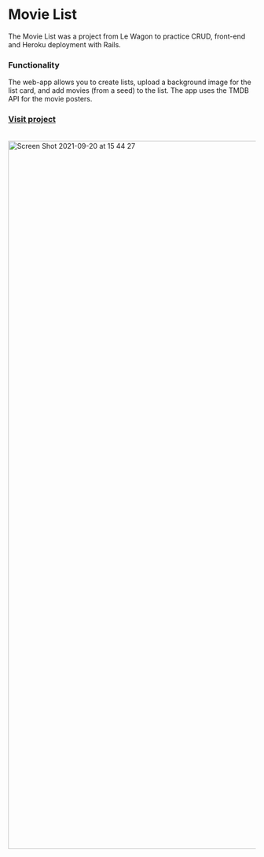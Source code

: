 # Movie List
The Movie List was a project from Le Wagon to practice CRUD, front-end and Heroku deployment with Rails. 

<h3>Functionality</h3>
The web-app allows you to create lists, upload a background image for the list card, and add movies (from a seed) to the list. 
The app uses the TMDB API for the movie posters.

<h3><a href="https://elyses-movielist.herokuapp.com/">Visit project</a></h3>
<br>
<img width="1440" alt="Screen Shot 2021-09-20 at 15 44 27" src="https://user-images.githubusercontent.com/77882259/133964831-fdec9d43-f961-4c72-a1e4-e355e6fd742f.png">
